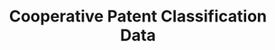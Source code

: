 ---
bigquery: https://console.cloud.google.com/bigquery?p=patents-public-data&d=cpc&page=dataset
citation: '“Cooperative Patent Classification” by the EPO and USPTO, for public use. '
contributors: EPO, USPTO
cost: None
description: Cooperative Patent Classification Data contains the scheme and definitions
  of the Cooperative Patent Classification system for classifying patent documents.
  The CPC is the result of a partnership between the EPO and the USPTO in their joint
  effort to develop a common, internationally compatible classification system for
  technical documents, in particular patent publications, which will be used by both
  offices in the patent granting process
documentation: https://www.cooperativepatentclassification.org/cpcSchemeAndDefinitions
last_edit: Mon, 04 Apr 2022 19:07:06 GMT
location: https://www.cooperativepatentclassification.org/index
maintained_by: USPTO, EPO
schema_fields: '[''parents'', ''glossary'', ''limitingReferences'', ''additional_only'',
  ''ipc_concordant'', ''breakdownCode'', ''ipcConcordant'', ''applicationReferences'',
  ''informativeReferences'', ''not_allocatable'', ''dateRevised'', ''symbol'', ''breakdown_code'',
  ''application_references'', ''level'', ''residualReferences'', ''residual_references'',
  ''title_part'', ''titleFull'', ''child_groups'', ''sizeCache'', ''status'', ''informative_references'',
  ''children'', ''titlePart'', ''date_revised'', ''definition'', ''synonyms'', ''title_full'',
  ''notAllocatable'', ''limiting_references'', ''childGroups'']'
shortname: cooperative_patent_classification
tags:
- patents
- science
title: Cooperative Patent Classification Data
uuid: 984374a7-16e9-4b35-9445-458daceb01bf
---